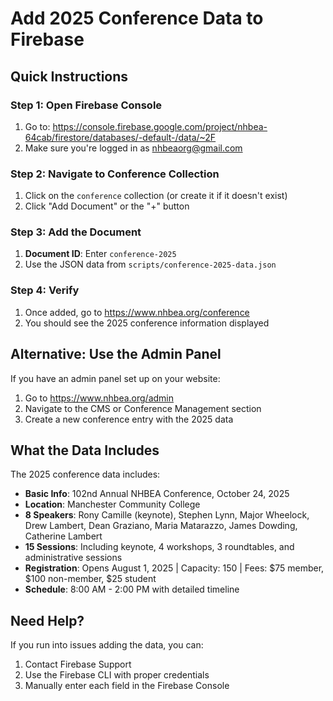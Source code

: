 # Add 2025 Conference Data to Firebase

## Quick Instructions

### Step 1: Open Firebase Console
1. Go to: https://console.firebase.google.com/project/nhbea-64cab/firestore/databases/-default-/data/~2F
2. Make sure you're logged in as nhbeaorg@gmail.com

### Step 2: Navigate to Conference Collection
1. Click on the `conference` collection (or create it if it doesn't exist)
2. Click "Add Document" or the "+" button

### Step 3: Add the Document
1. **Document ID**: Enter `conference-2025`
2. Use the JSON data from `scripts/conference-2025-data.json`

### Step 4: Verify
1. Once added, go to https://www.nhbea.org/conference
2. You should see the 2025 conference information displayed

## Alternative: Use the Admin Panel

If you have an admin panel set up on your website:
1. Go to https://www.nhbea.org/admin
2. Navigate to the CMS or Conference Management section
3. Create a new conference entry with the 2025 data

## What the Data Includes

The 2025 conference data includes:
- **Basic Info**: 102nd Annual NHBEA Conference, October 24, 2025
- **Location**: Manchester Community College
- **8 Speakers**: Rony Camille (keynote), Stephen Lynn, Major Wheelock, Drew Lambert, Dean Graziano, Maria Matarazzo, James Dowding, Catherine Lambert
- **15 Sessions**: Including keynote, 4 workshops, 3 roundtables, and administrative sessions
- **Registration**: Opens August 1, 2025 | Capacity: 150 | Fees: $75 member, $100 non-member, $25 student
- **Schedule**: 8:00 AM - 2:00 PM with detailed timeline

## Need Help?

If you run into issues adding the data, you can:
1. Contact Firebase Support
2. Use the Firebase CLI with proper credentials
3. Manually enter each field in the Firebase Console
